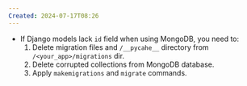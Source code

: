 ```yaml
---
Created: 2024-07-17T08:26
---
```

- If Django models lack `id` field when using MongoDB, you need to:
    1. Delete migration files and `/__pycahe__` directory from `/<your_app>/migrations` dir.
    2. Delete corrupted collections from MongoDB database.
    3. Apply `makemigrations` and `migrate` commands.